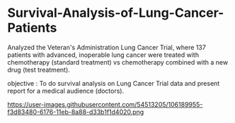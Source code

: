 # Survival-Analysis-of-Lung-Cancer-Patients

Analyzed the Veteran's Administration Lung Cancer Trial, where 137 patients with advanced, inoperable lung cancer were treated with chemotherapy (standard treatment) vs chemotherapy combined with a new drug (test treatment).

objective : To do survival analysis on Lung Cancer Trial data and present report for a medical audience (doctors). 

https://user-images.githubusercontent.com/54513205/106189955-f3d83480-6176-11eb-8a88-d33b1f1d4020.png





